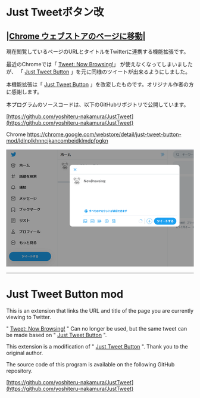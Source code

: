 # Just Tweetボタン改
|[Chrome ウェブストアのページに移動](https://chrome.google.com/webstore/detail/just-tweet-button-mod/ldlnplkhnncjkancombeidklmdpfpgkn)|
---

現在閲覧しているページのURLとタイトルをTwitterに連携する機能拡張です。

最近のChromeでは「
[Tweet: Now Browsing!](https://chrome.google.com/webstore/detail/tweet-now-browsing/glepgipoohhiadcmcaajmkfniihojnea)」
が使えなくなってしまいましたが、
「
[Just Tweet Button](https://chrome.google.com/webstore/detail/just-tweet-button/feikojefkpembojkeegfajbbfecocddd)
」を元に同様のツイートが出来るようにしました。


本機能拡張は「
[Just Tweet Button](https://github.com/koron/JustTweet)
」を改変したものです。オリジナル作者の方に感謝します。

本プログラムのソースコードは、以下のGitHubリポジトリで公開しています。


[https://github.com/yoshiteru-nakamura/JustTweet](https://github.com/yoshiteru-nakamura/JustTweet)


Chrome https://chrome.google.com/webstore/detail/just-tweet-button-mod/ldlnplkhnncjkancombeidklmdpfpgkn

![screenshot](./img/screenshot.png "screenshot")

---

# Just Tweet Button mod
This is an extension that links the URL and title of the page you are currently viewing to Twitter.

"
[Tweet: Now Browsing!](https://chrome.google.com/webstore/detail/tweet-now-browsing/glepgipoohhiadcmcaajmkfniihojnea)
" Can no longer be used, but the same tweet can be made based on "
[Just Tweet Button](https://chrome.google.com/webstore/detail/just-tweet-button/feikojefkpembojkeegfajbbfecocddd)
".


This extension is a modification of "
[Just Tweet Button](https://github.com/koron/JustTweet)
". Thank you to the original author.

The source code of this program is available on the following GitHub repository.


[https://github.com/yoshiteru-nakamura/JustTweet](https://github.com/yoshiteru-nakamura/JustTweet)